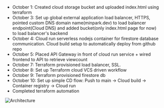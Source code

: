 -  October 1: Created cloud storage bucket and uploaded index.html using terraform
-  October 3: Set up global external application load balancer, HTTPS, pointed custom DNS domain name(minpark.dev) to load balancer endpoint(Cloud DNS) and added bucket(only index.html page for now) to load balancer's backend
-  October 4: Cloud run serverless nodejs container for firestore database communication. Cloud build setup to automatically deploy from github repo
-  October 5: Placed API Gateway in front of cloud run service + wired frontend to API to retrieve viewcount
-  October 7: Terraform provisioned load balancer, SSL.
-  October 8: Set up Terraform cloud VCS driven workflow
-  October 9: Terraform provisioned firestore db
-  October 10: Set up simple CD flow: Push to main -> Cloud build -> Container registry -> Cloud run
-  Completed terraform automation

![Architecture](https://github.com/jmpark95/Cloud-project/assets/118156038/155f9826-b696-404a-bcd3-c64b90b7cedf)
